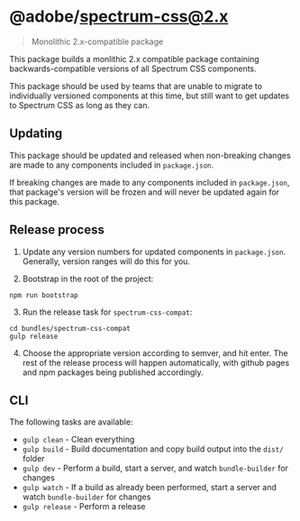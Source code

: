 # @adobe/spectrum-css@2.x
> Monolithic 2.x-compatible package

This package builds a monlithic 2.x compatible package containing backwards-compatible versions of all Spectrum CSS components.

This package should be used by teams that are unable to migrate to individually versioned components at this time, but still want to get updates to Spectrum CSS as long as they can.

## Updating

This package should be updated and released when non-breaking changes are made to any components included in `package.json`.

If breaking changes are made to any components included in `package.json`, that package's version will be frozen and will never be updated again for this package.

## Release process

1. Update any version numbers for updated components in `package.json`. Generally, version ranges will do this for you.

2. Bootstrap in the root of the project:

```
npm run bootstrap
```

3. Run the release task for `spectrum-css-compat`:

```
cd bundles/spectrum-css-compat
gulp release
```

4. Choose the appropriate version according to semver, and hit enter. The rest of the release process will happen automatically, with github pages and npm packages being published accordingly.

## CLI

The following tasks are available:

* `gulp clean` - Clean everything
* `gulp build` - Build documentation and copy build output into the `dist/` folder
* `gulp dev` - Perform a build, start a server, and watch `bundle-builder` for changes
* `gulp watch` - If a build as already been performed, start a server and watch `bundle-builder` for changes
* `gulp release` - Perform a release
